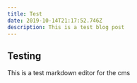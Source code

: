 ```yaml
---
title: Test
date: 2019-10-14T21:17:52.746Z
description: This is a test blog post
---
```

## Testing

This is a test markdown editor for the cms
